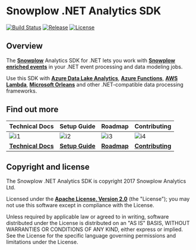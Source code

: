 # Snowplow .NET Analytics SDK

[![Build Status][appveyor-image]][appveyor]
[![Release][release-image]][releases] 
[![License][license-image]][license]

## Overview

The **[Snowplow][snowplow]** Analytics SDK for .NET lets you work with **[Snowplow enriched events][enriched-events]** in your .NET event processing and data modeling jobs.

Use this SDK with **[Azure Data Lake Analytics][adla]**, **[Azure Functions][af]**, **[AWS Lambda][lambda]**, **[Microsoft Orleans][orleans]** and other .NET-compatible data processing frameworks.

## Find out more

| Technical Docs                  | Setup Guide               | Roadmap                 | Contributing                      |
|---------------------------------|---------------------------|-------------------------|-----------------------------------|
| ![i1][techdocs-image]           | ![i2][setup-image]       | ![i3][roadmap-image]   | ![i4][contributing-image]        |
| **[Technical Docs][techdocs]** | **[Setup Guide][setup]** | **[Roadmap][roadmap]** | **[Contributing][contributing]** |## Copyright and license

## Copyright and license

The Snowplow .NET Analytics SDK is copyright 2017 Snowplow Analytics Ltd.

Licensed under the **[Apache License, Version 2.0][license]** (the "License");
you may not use this software except in compliance with the License.

Unless required by applicable law or agreed to in writing, software
distributed under the License is distributed on an "AS IS" BASIS,
WITHOUT WARRANTIES OR CONDITIONS OF ANY KIND, either express or implied.
See the License for the specific language governing permissions and
limitations under the License.

[appveyor-image]: https://ci.appveyor.com/api/projects/status/47dvoyc94i2i9gkq/branch/master?svg=true
[appveyor]: https://ci.appveyor.com/project/snowplow/snowplow-dotnet-analytics-sdk

[license-image]: http://img.shields.io/badge/license-Apache--2-blue.svg?style=flat
[license]: http://www.apache.org/licenses/LICENSE-2.0

[release-image]: http://img.shields.io/badge/release-0.1.0-blue.svg?style=flat
[releases]: https://github.com/snowplow/snowplow-dotnet-analytics-sdk/releases

[techdocs-image]: https://d3i6fms1cm1j0i.cloudfront.net/github/images/techdocs.png
[setup-image]: https://d3i6fms1cm1j0i.cloudfront.net/github/images/setup.png
[roadmap-image]: https://d3i6fms1cm1j0i.cloudfront.net/github/images/roadmap.png
[contributing-image]: https://d3i6fms1cm1j0i.cloudfront.net/github/images/contributing.png

[setup]: https://github.com/snowplow/snowplow/wiki/.NET-Analytics-SDK-setup
[techdocs]: https://github.com/snowplow/snowplow/wiki/.NET-Analytics-SDK
[roadmap]: https://github.com/snowplow/snowplow/wiki/.NET-Tracker-Roadmap
[contributing]: https://github.com/snowplow/snowplow/wiki/.NET-Tracker-Contributing

[snowplow]: http://snowplowanalytics.com
[enriched-event-source]: https://github.com/snowplow/snowplow/blob/master/3-enrich/scala-common-enrich/src/main/scala/com.snowplowanalytics.snowplow.enrich/common/outputs/EnrichedEvent.scala
[enriched-event-example-scala]: https://github.com/snowplow/snowplow-scala-analytics-sdk/blob/master/src/test/scala/com.snowplowanalytics.snowplow.analytics.scalasdk.json/EventTransformerSpec.scala#L121
[enriched-event-example-scala-2]: https://github.com/snowplow/snowplow/blob/master/3-enrich/scala-hadoop-shred/src/test/scala/com.snowplowanalytics.snowplow.enrich.hadoop/jobs/good/CrossBatchDeduplicationSpec.scala#L57-L67
[enriched-events]: https://github.com/snowplow/snowplow/wiki/canonical-event-model
[event-data-modeling]: http://snowplowanalytics.com/blog/2016/03/16/introduction-to-event-data-modeling/

[adla]: https://azure.microsoft.com/en-gb/services/data-lake-analytics/
[af]: https://azure.microsoft.com/en-gb/services/functions/
[lambda]: https://aws.amazon.com/lambda/
[orleans]: https://dotnet.github.io/orleans/
